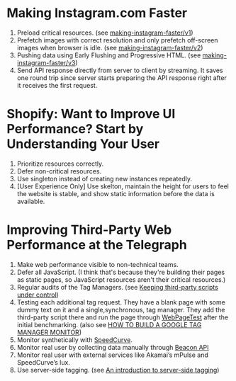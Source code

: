 # Making Instagram.com Faster

1. Preload critical resources. (see [making-instagram-faster/v1](/making-instagram-faster/v1))
2. Prefetch images with correct resolution and only prefetch off-screen images when browser is idle. (see [making-instagram-faster/v2](/making-instagram-faster/v2))
3. Pushing data using Early Flushing and Progressive HTML. (see [making-instagram-faster/v3](/making-instagram-faster/v3))
4. Send API response directly from server to client by streaming. It saves one round trip since server starts preparing the API response right after it receives the first request.

# Shopify: Want to Improve UI Performance? Start by Understanding Your User

1. Prioritize resources correctly.
2. Defer non-critical resources.
3. Use singleton instead of creating new instances repeatedly.
4. [User Experience Only] Use skelton, maintain the height for users to feel the website is stable, and show static information before the data is available.

# Improving Third-Party Web Performance at the Telegraph

1. Make web performance visible to non-technical teams.
2. Defer all JavaScript. (I think that's because they're building their pages as static pages, so JavaScript resources aren't their critical resources.)
3. Regular audits of the Tag Managers. (see [Keeping third-party scripts under control](https://web.dev/articles/controlling-third-party-scripts))
4. Testing each additional tag request. They have a blank page with some dummy text on it and a single,synchronous, tag manager. They add the third-party script there and run the page through [WebPageTest](https://www.webpagetest.org/) after the initial benchmarking. (also see [HOW TO BUILD A GOOGLE TAG MANAGER MONITOR](https://www.simoahava.com/analytics/google-tag-manager-monitor/))
5. Monitor synthetically with [SpeedCurve](https://www.speedcurve.com/).
6. Monitor real user by collecting data manually through [Beacon API](https://developer.mozilla.org/en-US/docs/Web/API/Beacon_API)
7. Monitor real user with external services like Akamai’s mPulse and SpeedCurve’s lux.
8. Use server-side tagging. (see [An introduction to server-side tagging](https://developers.google.com/tag-platform/tag-manager/server-side/intro))
